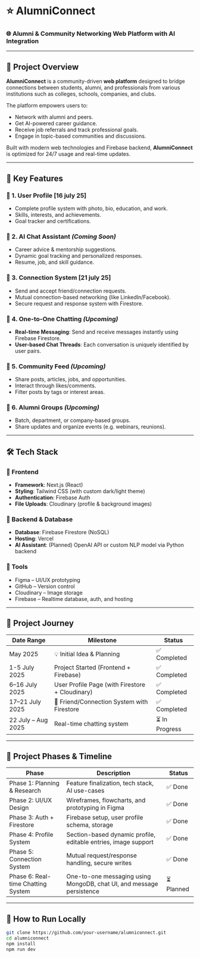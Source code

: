 # ⭐ AlumniConnect  
### 🌐 **Alumni & Community Networking Web Platform with AI Integration**

---

## 📝 Project Overview

**AlumniConnect** is a community-driven **web platform** designed to bridge connections between students, alumni, and professionals from various institutions such as colleges, schools, companies, and clubs. 

The platform empowers users to:
- Network with alumni and peers.
- Get AI-powered career guidance.
- Receive job referrals and track professional goals.
- Engage in topic-based communities and discussions.

Built with modern web technologies and Firebase backend, **AlumniConnect** is optimized for 24/7 usage and real-time updates.

---

## 🔑 Key Features

### 🔹 1. User Profile  [16 july 25]
- Complete profile system with photo, bio, education, and work.
- Skills, interests, and achievements.
- Goal tracker and certifications.

### 🔹 2. AI Chat Assistant *(Coming Soon)*  
- Career advice & mentorship suggestions.
- Dynamic goal tracking and personalized responses.
- Resume, job, and skill guidance.

### 🔹 3. Connection System [21 july 25]
- Send and accept friend/connection requests.
- Mutual connection-based networking (like LinkedIn/Facebook).
- Secure request and response system with Firestore.

### 🔹 4. One-to-One Chatting *(Upcoming)*  
- **Real-time Messaging**: Send and receive messages instantly using Firebase Firestore.  
- **User-based Chat Threads**: Each conversation is uniquely identified by user pairs.  

### 🔹 5. Community Feed *(Upcoming)*  
- Share posts, articles, jobs, and opportunities.
- Interact through likes/comments.
- Filter posts by tags or interest areas.

### 🔹 6. Alumni Groups *(Upcoming)*  
- Batch, department, or company-based groups.
- Share updates and organize events (e.g. webinars, reunions).

---

## 🛠️ Tech Stack

### 🧩 Frontend
- **Framework**: Next.js (React)
- **Styling**: Tailwind CSS (with custom dark/light theme)
- **Authentication**: Firebase Auth
- **File Uploads**: Cloudinary (profile & background images)

### 🧩 Backend & Database
- **Database**: Firebase Firestore (NoSQL)
- **Hosting**: Vercel
- **AI Assistant**: (Planned) OpenAI API or custom NLP model via Python backend

### 🧩 Tools
- Figma – UI/UX prototyping  
- GitHub – Version control  
- Cloudinary – Image storage  
- Firebase – Realtime database, auth, and hosting  

---

## 📜 Project Journey

| Date Range         | Milestone                                           | Status       |
|--------------------|-----------------------------------------------------|--------------|
| May 2025           | 💡 Initial Idea & Planning                          | ✅ Completed |
| 1-5 July 2025       | Project Started (Frontend + Firebase)            | ✅ Completed |
| 6–16 July 2025     |  User Profile Page (with Firestore + Cloudinary) | ✅ Completed |
| 17–21 July 2025    | 🔗 Friend/Connection System with Firestore          | ✅ Completed |
| 22 July – Aug 2025 | Real-time chatting system             | ⏳ In Progress |


---

## 📅 Project Phases & Timeline

| Phase                         | Description                                                                 | Status     |
|------------------------------|-----------------------------------------------------------------------------|------------|
| Phase 1: Planning & Research | Feature finalization, tech stack, AI use-cases                             | ✅ Done     |
| Phase 2: UI/UX Design        | Wireframes, flowcharts, and prototyping in Figma                          | ✅ Done     |
| Phase 3: Auth + Firestore    | Firebase setup, user profile schema, storage                              | ✅ Done     |
| Phase 4: Profile System      | Section-based dynamic profile, editable entries, image support            | ✅ Done     |
| Phase 5: Connection System   | Mutual request/response handling, secure writes                           | ✅ Done     |
| Phase 6: Real-time Chatting System | One-to-one messaging using MongoDB, chat UI, and message persistence      | ⏳ Planned  |

---

## 🚀 How to Run Locally

```bash
git clone https://github.com/your-username/alumniconnect.git
cd alumniconnect
npm install
npm run dev
